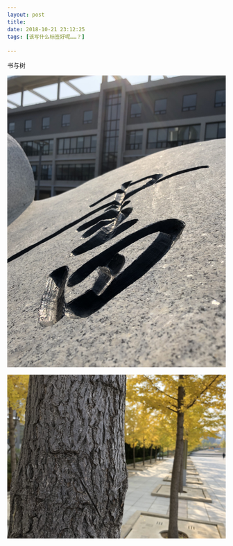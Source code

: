 ```yaml
---
layout: post
title: 
date: 2018-10-21 23:12:25
tags: [该写什么标签好呢……？]

---
```

书与树


![图片](images/_Lofter/emhSNkVpRmJBei80UUVkTlNoOUlObzBrZ0VSQllTRnlDdi9rOGhEYTVVSHFIZXdoNUxNQWhBPT0.jpg)

![图片](images/_Lofter/emhSNkVpRmJBei80UUVkTlNoOUlOaVY5aklIS294dUk1dDNIdUZNRFNodk8rUFdxSThnQTNBPT0.jpg)
